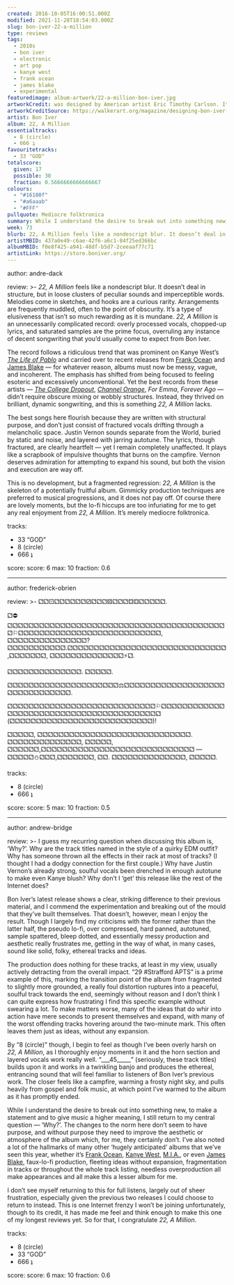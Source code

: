 ```yaml
---
created: 2016-10-05T16:00:51.000Z
modified: 2021-11-28T18:54:03.000Z
slug: bon-iver-22-a-million
type: reviews
tags:
  - 2010s
  - bon iver
  - electronic
  - art pop
  - kanye west
  - frank ocean
  - james blake
  - experimental
featuredimage: album-artwork/22-a-million-bon-iver.jpg
artworkCredit: was designed by American artist Eric Timothy Carlson. It is part of a wider collection of visual material that accompanied the album’s release - packaging, newspapers, posters, lyric sheets, music videos, and more. Carlson sketched in the studio during recording sessions, and as the project developed ‘it became apparent that the final artwork was to be something of a tome. A book of lore.’
artworkCreditSource: https://walkerart.org/magazine/designing-bon-iver-22-a-million-album-art-eric-timothy-carlson
artist: Bon Iver
album: 22, A Million
essentialtracks:
  - 8 (circle)
  - 666 ʇ
favouritetracks:
  - 33 "GOD"
totalscore:
  given: 17
  possible: 30
  fraction: 0.5666666666666667
colours:
  - "#16100f"
  - "#a6aaab"
  - "#FFF"
pullquote: Mediocre folktronica
summary: While I understand the desire to break out into something new, I still return to my central question — ‘Why?’. The changes to the norm here don’t seem to have purpose, and without purpose they need to improve the aesthetic or atmosphere of the album which, for me, they certainly don’t.
week: 73
blurb: 22, A Million feels like a nondescript blur. It doesn’t deal in structure, but in loose clusters of peculiar sounds and imperceptible words. It’s a pretentious mess.
artistMBID: 437a0e49-c6ae-42f6-a6c1-84f25ed366bc
albumMBID: f0e8f425-a941-48df-b5d7-2ceeaaf77c71
artistLink: https://store.boniver.org/
---
```


author: andre-dack

review: >-
  _22, A Million_ feels like a nondescript blur. It doesn’t deal in structure, but in loose clusters of peculiar sounds and imperceptible words. Melodies come in sketches, and hooks are a curious rarity. Arrangements are frequently muddled, often to the point of obscurity. It’s a type of elusiveness that isn’t so much rewarding as it is mundane. _22, A Million_ is an unnecessarily complicated record: overly processed vocals, chopped-up lyrics, and saturated samples are the prime focus, overruling any instance of decent songwriting that you’d usually come to expect from Bon Iver.

  The record follows a ridiculous trend that was prominent on Kanye West’s [_The Life of Pablo_](/reviews/kanye-west-the-life-of-pablo/) and carried over to recent releases from [Frank Ocean](/reviews/frank-ocean-blond/) and [James Blake](/reviews/james-blake-the-colour-in-anything/) — for whatever reason, albums must now be messy, vague, and incoherent. The emphasis has shifted from being focused to feeling esoteric and excessively unconventional. Yet the best records from these artists — [_The College Dropout_](/reviews/kanye-west-the-college-dropout/), [_Channel Orange_](/reviews/frank-ocean-channel-orange/), _For Emma_, _Forever Ago_ — didn’t require obscure mixing or wobbly structures. Instead, they thrived on brilliant, dynamic songwriting, and this is something _22, A Million_ lacks.

  The best songs here flourish because they are written with structural purpose, and don’t just consist of fractured vocals drifting through a melancholic space. Justin Vernon sounds separate from the World, buried by static and noise, and layered with jarring autotune. The lyrics, though fractured, are clearly heartfelt — yet I remain completely unaffected. It plays like a scrapbook of impulsive thoughts that burns on the campfire. Vernon deserves admiration for attempting to expand his sound, but both the vision and execution are way off.

  This is no development, but a fragmented regression: _22, A Million_ is the skeleton of a potentially fruitful album. Gimmicky production techniques are preferred to musical progressions, and it does not pay off. Of course there are lovely moments, but the lo-fi hiccups are too infuriating for me to get any real enjoyment from _22, A Million_. It’s merely mediocre folktronica.

tracks:
  - 33 “GOD”
  - ­8 (circle)
  - ­666 ʇ

score:
  score: 6
  max: 10
  fraction: 0.6

---

author: frederick-obrien

review: >-
  &#9857;&#9857;&#9856;&#9857;&#9857;&#9857;&#9857;&#9857;&#9857;&#9858;&#9857;&#9857;&#9857;&#9860;&#9857;&#9857;&#9857;&#9859;&#9859;&#9857;&#9857;&#9857;&#9857;&#9857;.

  &#9857;&#9940;&#9857;&#9857;&#9857;&#9857;&#9857;&#9857;&#9857;&#9857;&#9857;&#9857;&#9857;&#9857;&#9857;&#9857;&#9857;&#9857;&#9857;&#9857;&#9857;&#9857;&#9857;&#9857;&#9857;&#9857;&#9857;&#9857;&#9857;&#9857;&#9857;&#9857;&#9857;&#9857;&#9857;&#9857;&#9857;&#9857;&#9857;&#9857;&#9857;&#9857;&#9857;&#9857;&#9872;&#9857;&#9857;&#9857;&#9857;&#9857;&#9857;&#9857;&#9857;&#9857;&#9857;&#9857;&#9857;&#9857;&#9857;&#9857;&#9857;&#9857;&#9857;&#9857;&#9857;&#9857;&#9857;&#9857;&#9857;&#9857;&#9857;&#9857;, &#9857;&#9857;&#9857;&#9857;&#9857;&#9857;&#9857;&#9857;&#9857;&#9857;&#9857;&#9857;&#9857;&#9857;&#9857;? &#9857;&#9857;&#9857;&#9857;&#9857;&#9857;&#9857;&#9857;&#9857;&#9857;&#9857;.&#9857;&#9857;&#9857;&#9857;&#9857;&#9857;&#9857;&#9857;&#9857;&#9857;&#9857;&#9857;&#9857;&#9857;&#9857;&#9857;&#9857;&#9857;&#9857;&#9857;&#9857;&#9857;&#9857;&#9857;&#9857;&#9857;&#9857;&#9857;&#9857;&#9857;,&#9857;&#9857;&#9857;&#9857;&#9857;&#9857;&#9857;, &#9857;&#9857;&#9857;&#9857;&#9857;&#9857;&#9857;&#9857;&#9857;&#9857;&#9857;&#9857;&#9857;&#9857;&#9889;&#9857;.

  &#9857;&#9857;&#9857;&#9857;&#9857;&#9857;&#9857;&#9857;&#9857;&#9857;&#9857;&#9857;&#9857;&#9857;. &#9857;&#9857;&#9857;&#9857;&#9857;.

  &#9857;&#9857;&#9857;&#9857;&#9857;&#9857;&#9857;&#9857;&#9857;&#9857;&#9857;&#9857;&#9857;&#9857;&#9857;&#9857;&#9857;&#9857;&#9857;&#9857;&#9857;&#9878;&#9857;&#9857;&#9857;&#9857;&#9857;&#9857;&#9857;&#9857;&#9857;&#9857;&#9857;&#9857;&#9857;&#9857;&#9857;&#9857;&#9857;&#9857;&#9857;&#9857;&#9857;&#9857;&#9857;&#9857;&#9857;&#9857;&#9857;&#9857;&#9857;&#9857;&#9857;.

  &#9857;&#9857;&#9857;&#9857;&#9857;&#9857;&#9857;&#9857;&#9857;&#9857;&#9857;&#9857;&#9857;&#9857;&#9857;&#9857;&#9857;&#9857;&#9857;&#9857;&#9857;&#9857;&#9857;&#9857;&#9857;&#9857;&#9857;&#9857;&#9872;&#9857;&#9857;&#9857;&#9857;&#9857;&#9857;&#9857;&#9857;&#9857;&#9857;&#9857;&#9857;&#9857;&#9857;&#9857;&#9857;&#9857;&#9857;&#9857;&#9857;&#9857;&#9857;&#9857;&#9857;&#9857;&#9857;&#9857;&#9857;&#9857;&#9857;&#9857;&#9857;&#9857;&#9857;&#9857;&#9857;&#9857;&#9857;&#9857;&#9857;&#9857; (&#9857;&#9857;&#9857;&#9857;&#9857;&#9857;&#9857;&#9857;&#9857;&#9857;&#9857;&#9857;&#9857;&#9857;&#9857;&#9857;&#9857;&#9857;&#9857;&#9857;&#9857;&#9857;&#9857;&#9857;&#9857;&#9857;&#9857;)!

  &#9857;&#9857;&#9857;&#9857;&#9857;, &#9857;&#9857;&#9857;&#9857;&#9857;&#9857;&#9857;&#9857;&#9857;&#9857;&#9857;&#9857;&#9857;&#9857;&#9857;&#9857;&#9857;&#9857;&#9857;&#9857;&#9857;&#9857;&#9857;&#9857;&#9857;&#9857;&#9857;&#9857;&#9857;. &#9857;&#9857;&#9857;&#9857;&#9857;&#9857;&#9857;&#9857;&#9857;&#9857;&#9857;&#9857;&#9857;&#9857;, &#9857;&#9857;&#9857;&#9857;&#9857;, &#9857;&#9857;&#9857;&#9857;&#9857;&#9857;,&#9857;&#9857;&#9857;&#9857;&#9857;&#9857;&#9857;&#9857;&#9857;&#9857;&#9857;&#9857;&#9857;&#9857;&#9857;&#9857;&#9857;&#9857;&#9857;&#9857;&#9857;&#9857;&#9857;&#9857;&#9857;&#9857;&#9857;&#9857;&#9857; — &#9857;&#9857;&#9857;&#9857;&#9857;&#9924;&#9857;&#9857;&#9857;,&#9857;&#9857;&#9857;&#9857;&#9857;&#9857;&#9857;, &#9857;&#9857;. &#9857;&#9857;&#9857;&#9857;&#9857;&#9857;&#9857;&#9857;&#9857;&#9857;&#9857;&#9857;&#9857;&#9857;, &#9857;&#9857;&#9857;&#9857;&#9857;.

tracks:
  - 8 (circle)
  - ­666 ʇ

score:
  score: 5
  max: 10
  fraction: 0.5

---

author: andrew-bridge

review: >-
  I guess my recurring question when discussing this album is, ‘Why?’. Why are the track titles named in the style of a quirky EDM outfit? Why has someone thrown all the effects in their rack at most of tracks? (I thought I had a dodgy connection for the first couple.) Why have Justin Vernon’s already strong, soulful vocals been drenched in enough autotune to make even Kanye blush? Why don’t I ‘get’ this release like the rest of the Internet does?

  Bon Iver’s latest release shows a clear, striking difference to their previous material, and I commend the experimentation and breaking out of the mould that they’ve built themselves. That doesn’t, however, mean I enjoy the result. Though I largely find my criticisms with the former rather than the latter half, the pseudo lo-fi, over compressed, hard panned, autotuned, sample spattered, bleep dotted, and essentially messy production and aesthetic really frustrates me, getting in the way of what, in many cases, sound like solid, folky, ethereal tracks and ideas.

  The production does nothing for these tracks, at least in my view, usually actively detracting from the overall impact. “29 #Strafford APTS” is a prime example of this, marking the transition point of the album from fragmented to slightly more grounded, a really foul distortion ruptures into a peaceful, soulful track towards the end, seemingly without reason and I don’t think I can quite express how frustrating I find this specific example without swearing a lot. To make matters worse, many of the ideas that do whir into action have mere seconds to present themselves and expand, with many of the worst offending tracks hovering around the two-minute mark. This often leaves them just as ideas, without any expansion.

  By “8 (circle)” though, I begin to feel as though I’ve been overly harsh on _22, A Million_, as I thoroughly enjoy moments in it and the horn section and layered vocals work really well. “\_\_\_45\_\_\_\_\_” (seriously, these track titles) builds upon it and works in a twinkling banjo and produces the ethereal, entrancing sound that will feel familiar to listeners of Bon Iver’s previous work. The closer feels like a campfire, warming a frosty night sky, and pulls heavily from gospel and folk music, at which point I’ve warmed to the album as it has promptly ended.

  While I understand the desire to break out into something new, to make a statement and to give music a higher meaning, I still return to my central question — ‘Why?’. The changes to the norm here don’t seem to have purpose, and without purpose they need to improve the aesthetic or atmosphere of the album which, for me, they certainly don’t. I’ve also noted a lot of the hallmarks of many other ‘hugely anticipated’ albums that we’ve seen this year, whether it’s [Frank Ocean](/reviews/frank-ocean-blond/), [Kanye West](/reviews/kanye-west-the-life-of-pablo/), [M.I.A.](/reviews/mia-aim/>), or even [James Blake](/reviews/james-blake-the-colour-in-anything/), faux-lo-fi production, fleeting ideas without expansion, fragmentation in tracks or throughout the whole track listing, needless overproduction all make appearances and all make this a lesser album for me.

  I don’t see myself returning to this for full listens, largely out of sheer frustration, especially given the previous two releases I could choose to return to instead. This is one Internet frenzy I won’t be joining unfortunately, though to its credit, it has made me feel and think enough to make this one of my longest reviews yet. So for that, I congratulate _22, A Million_.

tracks:
  - 8 (circle)
  - ­33 “GOD”
  - ­666 ʇ

score:
  score: 6
  max: 10
  fraction: 0.6
